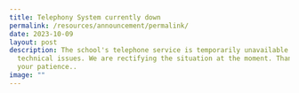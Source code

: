 ```yaml
---
title: Telephony System currently down
permalink: /resources/announcement/permalink/
date: 2023-10-09
layout: post
description: The school's telephone service is temporarily unavailable due to
  technical issues. We are rectifying the situation at the moment. Thank you for
  your patience..
image: ""
---
```

